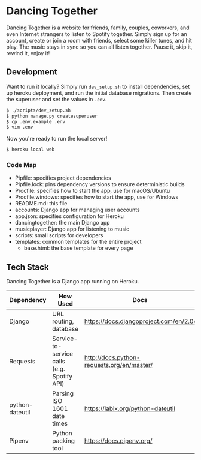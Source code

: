 # Dancing Together

Dancing Together is a website for friends, family, couples, coworkers, and even
Internet strangers to listen to Spotify together. Simply sign up for an
account, create or join a room with friends, select some killer tunes, and hit
play. The music stays in sync so you can all listen together. Pause it, skip
it, rewind it, enjoy it!


## Development

Want to run it locally? Simply run `dev_setup.sh` to install dependencies, set
up heroku deployment, and run the initial database migrations. Then create the
superuser and set the values in `.env`.

```sh
$ ./scripts/dev_setup.sh
$ python manage.py createsuperuser
$ cp .env.example .env
$ vim .env
```

Now you're ready to run the local server!

```sh
$ heroku local web
```

### Code Map

- Pipfile: specifies project dependencies
- Pipfile.lock: pins dependency versions to ensure deterministic builds
- Procfile: specifies how to start the app, use for macOS/Ubuntu
- Procfile.windows: specifies how to start the app, use for Windows
- README.md: this file
- accounts: Django app for managing user accounts
- app.json: specifies configuration for Heroku
- dancingtogether: the main Django app
- musicplayer: Django app for listening to music
- scripts: small scripts for developers
- templates: common templates for the entire project
  + base.html: the base template for every page


## Tech Stack

Dancing Together is a Django app running on Heroku.

| Dependency      | How Used                                    | Docs                                       |
| ----------      | ------                                      | ----                                       |
| Django          | URL routing, database                       | https://docs.djangoproject.com/en/2.0/     |
| Requests        | Service-to-service calls (e.g. Spotify API) | http://docs.python-requests.org/en/master/ |
| python-dateutil | Parsing ISO 1601 date times                 | https://labix.org/python-dateutil          |
| Pipenv          | Python packing tool                         | https://docs.pipenv.org/                   |
